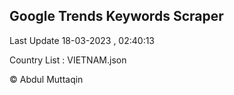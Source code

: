 

## Google Trends Keywords Scraper 
 
Last Update 18-03-2023 , 02:40:13

Country List :
VIETNAM.json



© Abdul Muttaqin 

